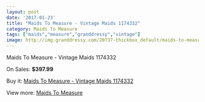 ```yaml
---
layout: post
date: '2017-01-23'
title: "Maids To Measure - Vintage Maids 1174332"
category: Maids To Measure
tags: ["maids","measure","granddressy","vintage"]
image: http://img.granddressy.com/20737-thickbox_default/maids-to-measure-vintage-maids-1174332.jpg
---
```

Maids To Measure - Vintage Maids 1174332

On Sales: **$397.99**
<a href="https://www.granddressy.com/en/maids-to-measure/19711-maids-to-measure-vintage-maids-1174332.html"><amp-img layout="responsive" width="600" height="600" src="//img.granddressy.com/20737-thickbox_default/maids-to-measure-vintage-maids-1174332.jpg" alt="Maids To Measure - Vintage Maids 1174332 0" /></a>

Buy it: [Maids To Measure - Vintage Maids 1174332](https://www.granddressy.com/en/maids-to-measure/19711-maids-to-measure-vintage-maids-1174332.html "Maids To Measure - Vintage Maids 1174332")

View more: [Maids To Measure](https://www.granddressy.com/en/133-maids-to-measure "Maids To Measure")